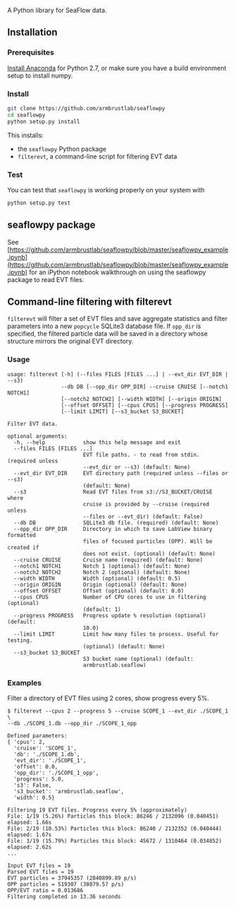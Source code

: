 A Python library for SeaFlow data.

## Installation

### Prerequisites
[Install Anaconda](https://www.continuum.io/downloads) for Python 2.7, or make sure you have a build environment setup to install numpy.

### Install

```sh
git clone https://github.com/armbrustlab/seaflowpy
cd seaflowpy
python setup.py install
```

This installs:

* the `seaflowpy` Python package
* `filterevt`, a command-line script for filtering EVT data

### Test
You can test that `seaflowpy` is working properly on your system with

```sh
python setup.py test
```

## seaflowpy package

See [https://github.com/armbrustlab/seaflowpy/blob/master/seaflowpy_example.ipynb](https://github.com/armbrustlab/seaflowpy/blob/master/seaflowpy_example.ipynb) for an iPython notebook walkthrough on using the seaflowpy package to read EVT files.

## Command-line filtering with filterevt
`filterevt` will filter a set of EVT files and save aggregate statistics and filter parameters into a new `popcycle` SQLite3 database file. If `opp_dir` is specified, the filtered particle data will be saved in a directory whose structure mirrors the original EVT directory.



### Usage
```
usage: filterevt [-h] (--files FILES [FILES ...] | --evt_dir EVT_DIR | --s3)
                 --db DB [--opp_dir OPP_DIR] --cruise CRUISE [--notch1 NOTCH1]
                 [--notch2 NOTCH2] [--width WIDTH] [--origin ORIGIN]
                 [--offset OFFSET] [--cpus CPUS] [--progress PROGRESS]
                 [--limit LIMIT] [--s3_bucket S3_BUCKET]

Filter EVT data.

optional arguments:
  -h, --help            show this help message and exit
  --files FILES [FILES ...]
                        EVT file paths. - to read from stdin. (required unless
                        --evt_dir or --s3) (default: None)
  --evt_dir EVT_DIR     EVT directory path (required unless --files or --s3)
                        (default: None)
  --s3                  Read EVT files from s3://S3_BUCKET/CRUISE where
                        cruise is provided by --cruise (required unless
                        --files or --evt_dir) (default: False)
  --db DB               SQLite3 db file. (required) (default: None)
  --opp_dir OPP_DIR     Directory in which to save LabView binary formatted
                        files of focused particles (OPP). Will be created if
                        does not exist. (optional) (default: None)
  --cruise CRUISE       Cruise name (required) (default: None)
  --notch1 NOTCH1       Notch 1 (optional) (default: None)
  --notch2 NOTCH2       Notch 2 (optional) (default: None)
  --width WIDTH         Width (optional) (default: 0.5)
  --origin ORIGIN       Origin (optional) (default: None)
  --offset OFFSET       Offset (optional) (default: 0.0)
  --cpus CPUS           Number of CPU cores to use in filtering (optional)
                        (default: 1)
  --progress PROGRESS   Progress update % resolution (optional) (default:
                        10.0)
  --limit LIMIT         Limit how many files to process. Useful for testing.
                        (optional) (default: None)
  --s3_bucket S3_BUCKET
                        S3 bucket name (optional) (default:
                        armbrustlab.seaflow)
```

### Examples

Filter a directory of EVT files using 2 cores, show progress every 5%.

```
$ filterevt --cpus 2 --progress 5 --cruise SCOPE_1 --evt_dir ./SCOPE_1 \
--db ./SCOPE_1.db --opp_dir ./SCOPE_1_opp

Defined parameters:
{ 'cpus': 2,
  'cruise': 'SCOPE_1',
  'db': './SCOPE_1.db',
  'evt_dir': './SCOPE_1',
  'offset': 0.0,
  'opp_dir': './SCOPE_1_opp',
  'progress': 5.0,
  's3': False,
  's3_bucket': 'armbrustlab.seaflow',
  'width': 0.5}

Filtering 19 EVT files. Progress every 5% (approximately)
File: 1/19 (5.26%) Particles this block: 86246 / 2132096 (0.040451) elapsed: 1.66s
File: 2/19 (10.53%) Particles this block: 86240 / 2132352 (0.040444) elapsed: 1.67s
File: 3/19 (15.79%) Particles this block: 45672 / 1310464 (0.034852) elapsed: 2.62s
...

Input EVT files = 19
Parsed EVT files = 19
EVT particles = 37945357 (2840899.89 p/s)
OPP particles = 519307 (38879.57 p/s)
OPP/EVT ratio = 0.013686
Filtering completed in 13.36 seconds
```
